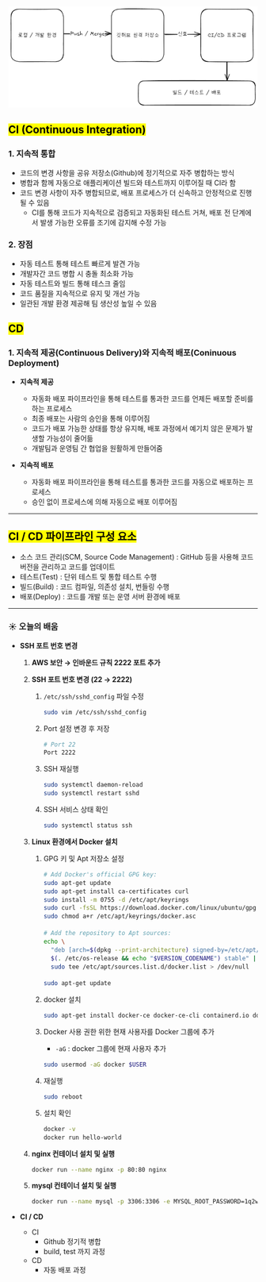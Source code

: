 ![image.png](/Sesac/assets/day69.png)

## <mark color="#fbc956">CI (Continuous Integration)</mark>

### 1. 지속적 통합

- 코드의 변경 사항을 공유 저장소(Github)에 정기적으로 자주 병합하는 방식
- 병합과 함께 자동으로 애플리케이션 빌드와 테스트까지 이루어질 때 CI라 함
- 코드 변경 사항이 자주 병합되므로, 배포 프로세스가 더 신속하고 안정적으로 진행될 수 있음
  - CI를 통해 코드가 지속적으로 검증되고 자동화된 테스트 거쳐, 배포 전 단계에서 발생 가능한 오류를 조기에 감지해 수정 가능

### 2. 장점

- 자동 테스트 통해 테스트 빠르게 발견 가능
- 개발자간 코드 병합 시 충돌 최소화 가능
- 자동 테스트와 빌드 통해 테스크 줄임
- 코드 품질을 지속적으로 유지 및 개선 가능
- 일관된 개발 환경 제공해 팀 생산성 높일 수 있음

## <mark color="#fbc956">CD</mark>

### 1. 지속적 제공(Continuous Delivery)와 지속적 배포(Coninuous Deployment)

- **지속적 제공**

  - 자동화 배포 파이프라인을 통해 테스트를 통과한 코드를 언제든 배포할 준비를 하는 프로세스
  - 최종 배포는 사람의 승인을 통해 이루어짐
  - 코드가 배포 가능한 상태를 항상 유지해, 배포 과정에서 예기치 않은 문제가 발생할 가능성이 줄어듦
  - 개발팀과 운영팀 간 협업을 원활하게 만들어줌

- **지속적 배포**
  - 자동화 배포 파이프라인을 통해 테스트를 통과한 코드를 자동으로 배포하는 프로세스
  - 승인 없이 프로세스에 의해 자동으로 배포 이루어짐

---

## <mark color="#fbc956">CI / CD 파이프라인 구성 요소</mark>

- 소스 코드 관리(SCM, Source Code Management) : GitHub 등을 사용해 코드 버전을 관리하고 코드를 업데이트
- 테스트(Test) : 단위 테스트 및 통합 테스트 수행
- 빌드(Build) : 코드 컴파일, 의존성 설치, 번들링 수행
- 배포(Deploy) : 코드를 개발 또는 운영 서버 환경에 배포

---

### ☀️ 오늘의 배움

- **SSH 포트 번호 변경**

  1. **AWS 보안 → 인바운드 규칙 2222 포트 추가**
  2. **SSH 포트 번호 변경 (22 → 2222)**

     1. `/etc/ssh/sshd_config` 파일 수정

        ```bash
        sudo vim /etc/ssh/sshd_config
        ```

     2. Port 설정 변경 후 저장

        ```bash
        # Port 22
        Port 2222
        ```

     3. SSH 재실행

        ```bash
        sudo systemctl daemon-reload
        sudo systemctl restart sshd
        ```

     4. SSH 서비스 상태 확인

        ```bash
        sudo systemctl status ssh
        ```

  3. **Linux 환경에서 Docker 설치**

     1. GPG 키 및 Apt 저장소 설정

        ```bash
        # Add Docker's official GPG key:
        sudo apt-get update
        sudo apt-get install ca-certificates curl
        sudo install -m 0755 -d /etc/apt/keyrings
        sudo curl -fsSL https://download.docker.com/linux/ubuntu/gpg -o /etc/apt/keyrings/docker.asc
        sudo chmod a+r /etc/apt/keyrings/docker.asc

        # Add the repository to Apt sources:
        echo \
          "deb [arch=$(dpkg --print-architecture) signed-by=/etc/apt/keyrings/docker.asc] https://download.docker.com/linux/ubuntu \
          $(. /etc/os-release && echo "$VERSION_CODENAME") stable" | \
          sudo tee /etc/apt/sources.list.d/docker.list > /dev/null

        sudo apt-get update
        ```

     2. docker 설치

        ```bash
        sudo apt-get install docker-ce docker-ce-cli containerd.io docker-buildx-plugin docker-compose-plugin -y
        ```

     3. Docker 사용 권한 위한 현재 사용자를 Docker 그룹에 추가

        - `-aG` : docker 그룹에 현재 사용자 추가

        ```bash
        sudo usermod -aG docker $USER
        ```

     4. 재실행

        ```bash
        sudo reboot
        ```

     5. 설치 확인

        ```bash
        docker -v
        docker run hello-world
        ```

  4. **nginx 컨테이너 설치 및 실행**

     ```bash
     docker run --name nginx -p 80:80 nginx
     ```

  5. **mysql 컨테이너 설치 및 실행**

     ```bash
     docker run --name mysql -p 3306:3306 -e MYSQL_ROOT_PASSWORD=1q2w3e4r! -e MYSQL_DATABASE=demo mysql:8.0
     ```

- **CI / CD**
  - CI
    - Github 정기적 병합
    - build, test 까지 과정
  - CD
    - 자동 배포 과정
